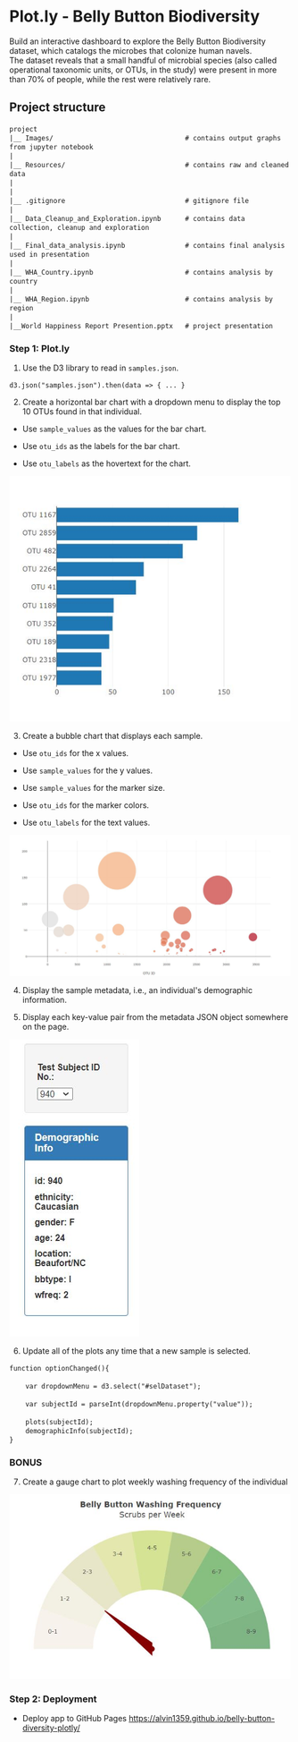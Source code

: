 # **Plot**.**ly** - Belly Button Biodiversity
Build an interactive dashboard to explore the Belly Button Biodiversity dataset, which catalogs the microbes that colonize human navels.  
The dataset reveals that a small handful of microbial species (also called operational taxonomic units, or OTUs, in the study) were present in more than 70% of people, while the rest were relatively rare.

## Project structure
```
project  
|__ Images/                                 # contains output graphs from jupyter notebook  
|
|__ Resources/                              # contains raw and cleaned data  
|
|
|__ .gitignore                              # gitignore file      
|
|__ Data_Cleanup_and_Exploration.ipynb      # contains data collection, cleanup and exploration
|
|__ Final_data_analysis.ipynb               # contains final analysis used in presentation
|
|__ WHA_Country.ipynb                       # contains analysis by country
|
|__ WHA_Region.ipynb                        # contains analysis by region
|  
|__World Happiness Report Presention.pptx   # project presentation  
```


### Step 1: **Plot**.**ly**
1. Use the D3 library to read in `samples.json`.

```
d3.json("samples.json").then(data => { ... }
```

2. Create a horizontal bar chart with a dropdown menu to display the top 10 OTUs found in that individual.

* Use `sample_values` as the values for the bar chart.

* Use `otu_ids` as the labels for the bar chart.

* Use `otu_labels` as the hovertext for the chart.


![Bar Chart](images/bar_chart.JPG)

3. Create a bubble chart that displays each sample.

* Use `otu_ids` for the x values.

* Use `sample_values` for the y values.

* Use `sample_values` for the marker size.

* Use `otu_ids` for the marker colors.

* Use `otu_labels` for the text values.

![Bubble Chart](images/bubble_chart.JPG)

4. Display the sample metadata, i.e., an individual's demographic information.

5. Display each key-value pair from the metadata JSON object somewhere on the page.

![Demographic Info](images/dropdown_demographic_info.JPG)

6. Update all of the plots any time that a new sample is selected.
```
function optionChanged(){

    var dropdownMenu = d3.select("#selDataset");

    var subjectId = parseInt(dropdownMenu.property("value"));

    plots(subjectId);
    demographicInfo(subjectId);
}
```

### BONUS

7. Create a gauge chart to plot weekly washing frequency of the individual

![Gauge Chart](images/gauge_chart.JPG)

### Step 2: Deployment
- Deploy app to GitHub Pages
https://alvin1359.github.io/belly-button-diversity-plotly/
